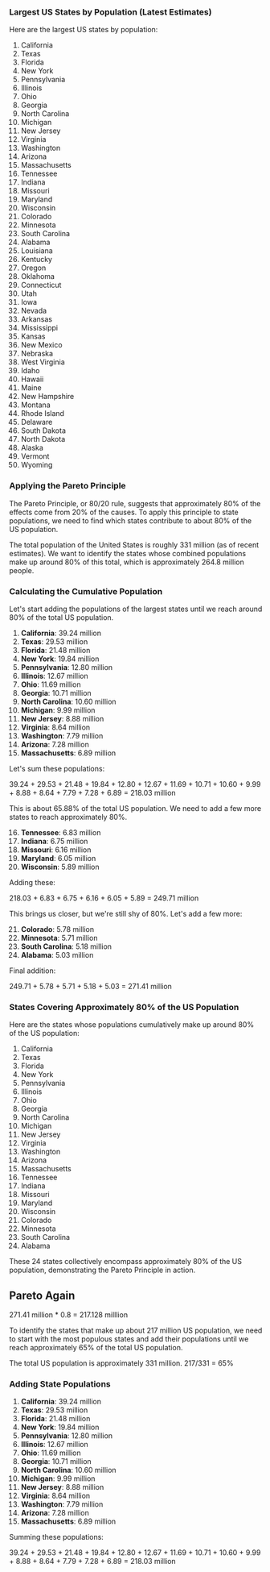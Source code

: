 ### Largest US States by Population (Latest Estimates)

Here are the largest US states by population:

1. California
2. Texas
3. Florida
4. New York
5. Pennsylvania
6. Illinois
7. Ohio
8. Georgia
9. North Carolina
10. Michigan
11. New Jersey
12. Virginia
13. Washington
14. Arizona
15. Massachusetts
16. Tennessee
17. Indiana
18. Missouri
19. Maryland
20. Wisconsin
21. Colorado
22. Minnesota
23. South Carolina
24. Alabama
25. Louisiana
26. Kentucky
27. Oregon
28. Oklahoma
29. Connecticut
30. Utah
31. Iowa
32. Nevada
33. Arkansas
34. Mississippi
35. Kansas
36. New Mexico
37. Nebraska
38. West Virginia
39. Idaho
40. Hawaii
41. Maine
42. New Hampshire
43. Montana
44. Rhode Island
45. Delaware
46. South Dakota
47. North Dakota
48. Alaska
49. Vermont
50. Wyoming

### Applying the Pareto Principle

The Pareto Principle, or 80/20 rule, suggests that approximately 80% of the effects come from 20% of the causes. To apply this principle to state populations, we need to find which states contribute to about 80% of the US population.

The total population of the United States is roughly 331 million (as of recent estimates). We want to identify the states whose combined populations make up around 80% of this total, which is approximately 264.8 million people.

### Calculating the Cumulative Population

Let's start adding the populations of the largest states until we reach around 80% of the total US population.

1. **California**: 39.24 million
2. **Texas**: 29.53 million
3. **Florida**: 21.48 million
4. **New York**: 19.84 million
5. **Pennsylvania**: 12.80 million
6. **Illinois**: 12.67 million
7. **Ohio**: 11.69 million
8. **Georgia**: 10.71 million
9. **North Carolina**: 10.60 million
10. **Michigan**: 9.99 million
11. **New Jersey**: 8.88 million
12. **Virginia**: 8.64 million
13. **Washington**: 7.79 million
14. **Arizona**: 7.28 million
15. **Massachusetts**: 6.89 million

Let's sum these populations:

39.24 + 29.53 + 21.48 + 19.84 + 12.80 + 12.67 + 11.69 + 10.71 + 10.60 + 9.99 + 8.88 + 8.64 + 7.79 + 7.28 + 6.89 = 218.03 million

This is about 65.88% of the total US population. We need to add a few more states to reach approximately 80%.

16. **Tennessee**: 6.83 million
17. **Indiana**: 6.75 million
18. **Missouri**: 6.16 million
19. **Maryland**: 6.05 million
20. **Wisconsin**: 5.89 million

Adding these:

218.03 + 6.83 + 6.75 + 6.16 + 6.05 + 5.89 = 249.71 million

This brings us closer, but we're still shy of 80%. Let's add a few more:

21. **Colorado**: 5.78 million
22. **Minnesota**: 5.71 million
23. **South Carolina**: 5.18 million
24. **Alabama**: 5.03 million

Final addition:

249.71 + 5.78 + 5.71 + 5.18 + 5.03 = 271.41 million

### States Covering Approximately 80% of the US Population

Here are the states whose populations cumulatively make up around 80% of the US population:

1. California
2. Texas
3. Florida
4. New York
5. Pennsylvania
6. Illinois
7. Ohio
8. Georgia
9. North Carolina
10. Michigan
11. New Jersey
12. Virginia
13. Washington
14. Arizona
15. Massachusetts
16. Tennessee
17. Indiana
18. Missouri
19. Maryland
20. Wisconsin
21. Colorado
22. Minnesota
23. South Carolina
24. Alabama

These 24 states collectively encompass approximately 80% of the US population, demonstrating the Pareto Principle in action.

## Pareto Again

271.41 million * 0.8 = 217.128 milllion


To identify the states that make up about 217 million US population, we need to start with the most populous states and add their populations until we reach approximately 65% of the total US population.

The total US population is approximately 331 million. 217/331 = 65%

### Adding State Populations

1. **California**: 39.24 million
2. **Texas**: 29.53 million
3. **Florida**: 21.48 million
4. **New York**: 19.84 million
5. **Pennsylvania**: 12.80 million
6. **Illinois**: 12.67 million
7. **Ohio**: 11.69 million
8. **Georgia**: 10.71 million
9. **North Carolina**: 10.60 million
10. **Michigan**: 9.99 million
11. **New Jersey**: 8.88 million
12. **Virginia**: 8.64 million
13. **Washington**: 7.79 million
14. **Arizona**: 7.28 million
15. **Massachusetts**: 6.89 million

Summing these populations:

39.24 + 29.53 + 21.48 + 19.84 + 12.80 + 12.67 + 11.69 + 10.71 + 10.60 + 9.99 + 8.88 + 8.64 + 7.79 + 7.28 + 6.89 = 218.03 million
